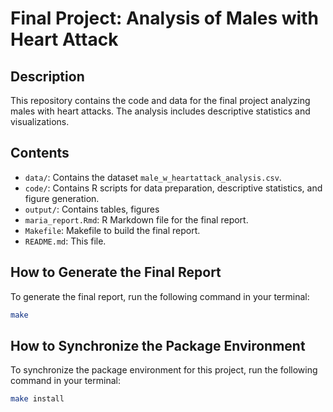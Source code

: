 # Final Project: Analysis of Males with Heart Attack

## Description
This repository contains the code and data for the final project analyzing males with heart attacks. The analysis includes descriptive statistics and visualizations.

## Contents
- `data/`: Contains the dataset `male_w_heartattack_analysis.csv`.
- `code/`: Contains R scripts for data preparation, descriptive statistics, and figure generation.
- `output/`: Contains tables, figures
- `maria_report.Rmd`: R Markdown file for the final report.
- `Makefile`: Makefile to build the final report.
- `README.md`: This file.

## How to Generate the Final Report
To generate the final report, run the following command in your terminal:

```sh
make
```

## How to Synchronize the Package Environment
To synchronize the package environment for this project, run the following command in your terminal:
```sh
make install
``` 


